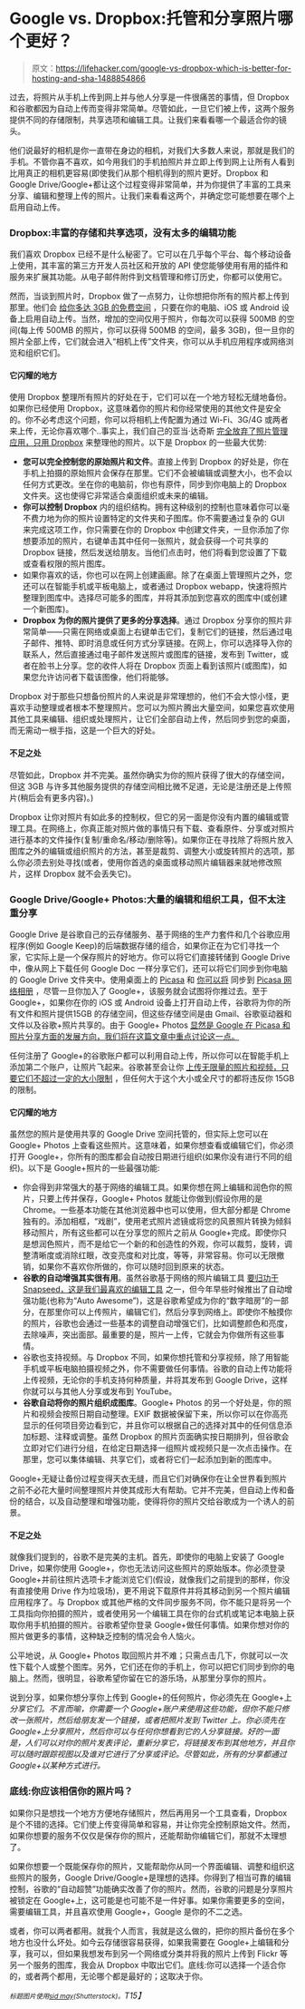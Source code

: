 # Google vs. Dropbox:托管和分享照片哪个更好？

> 原文：<https://lifehacker.com/google-vs-dropbox-which-is-better-for-hosting-and-sha-1488854866>

过去，将照片从手机上传到网上并与他人分享是一件很痛苦的事情，但 Dropbox 和谷歌都因为自动上传而变得非常简单。尽管如此，一旦它们被上传，这两个服务提供不同的存储限制，共享选项和编辑工具。让我们来看看哪一个最适合你的镜头。



他们说最好的相机是你一直带在身边的相机，对我们大多数人来说，那就是我们的手机。不管你喜不喜欢，如今用我们的手机拍照片并立即上传到网上让所有人看到比用真正的相机更容易(即使我们从那个相机得到的照片更好。Dropbox 和 Google Drive/Google+都让这个过程变得非常简单，并为你提供了丰富的工具来分享、编辑和整理上传的照片。让我们来看看这两个，并确定您可能想要在哪个上启用自动上传。

### Dropbox:丰富的存储和共享选项，没有太多的编辑功能

我们喜欢 Dropbox 已经不是什么秘密了。它可以在几乎每个平台、每个移动设备上使用，其丰富的第三方开发人员社区和开放的 API 使您能够使用有用的插件和服务来扩展其功能。从电子邮件附件到文档管理和修订历史，你都可以使用它。

然而，当谈到照片时，Dropbox 做了一点努力，让你想把你所有的照片都上传到那里。他们会 [给你多达 3GB 的免费空间](https://www.dropbox.com/help/287/en) ，只要在你的电脑、iOS 或 Android 设备上启用自动上传。当然，增加的空间仅用于照片，你每次可以获得 500MB 的空间(每上传 500MB 的照片，你可以获得 500MB 的空间，最多 3GB)，但一旦你的照片全部上传，它们就会进入“相机上传”文件夹，你可以从手机应用程序或网络浏览和组织它们。

#### 它闪耀的地方

使用 Dropbox 整理所有照片的好处在于，它们可以在一个地方轻松无缝地备份。如果你已经使用 Dropbox，这意味着你的照片和你经常使用的其他文件是安全的。你不必考虑这个问题，你可以将相机上传配置为通过 Wi-Fi、3G/4G 或两者来上传，无论你喜欢哪个..事实上，我们自己的亚当·达奇斯 [完全放弃了照片管理应用，只用 Dropbox](https://lifehacker.com/why-i-ditched-photo-management-apps-and-use-dropbox-ins-1063233673) 来整理他的照片。以下是 Dropbox 的一些最大优势:

*   **您可以完全控制您的原始照片和文件**。直接上传到 Dropbox 的好处是，你在手机上拍摄的原始照片会保存在那里。它们不会被编辑或调整大小，也不会以任何方式更改。坐在你的电脑前，你也有原件，同步到你电脑上的 Dropbox 文件夹。这也使得它非常适合桌面组织或未来的编辑。
*   **你可以控制 Dropbox** 内的组织结构。拥有这种级别的控制也意味着你可以毫不费力地为你的照片设置特定的文件夹和子图库。你不需要通过复杂的 GUI 来完成这项工作，你只需要在你的 Dropbox 中创建文件夹，一旦你添加了你想要添加的照片，右键单击其中任何一张照片，就会获得一个可共享的 Dropbox 链接，然后发送给朋友。当他们点击时，他们将看到您设置了下载或查看权限的照片图库。
*   如果你喜欢的话，你也可以在网上创建画廊。除了在桌面上管理照片之外，您还可以在智能手机或平板电脑上，或者通过 Dropbox webapp，快速将照片整理到图库中。选择尽可能多的图库，并将其添加到您喜欢的图库中(或创建一个新图库)。
*   **Dropbox 为你的照片提供了更多的分享选择**。通过 Dropbox 分享你的照片非常简单——只需在网络或桌面上右键单击它们，复制它们的链接，然后通过电子邮件、推特、即时消息或任何方式分享链接。在网上，你可以选择导入你的联系人，然后直接通过电子邮件发送照片或图库的链接，发布到 Twitter，或者在脸书上分享。您的收件人将在 Dropbox 页面上看到该照片(或图库)，如果您允许访问者下载该图像，他们将能够。

Dropbox 对于那些只想备份照片的人来说是非常理想的，他们不会大惊小怪，更喜欢手动整理或者根本不整理照片。您可以为照片腾出大量空间，如果您喜欢使用其他工具来编辑、组织或处理照片，让它们全部自动上传，然后同步到您的桌面，而无需动一根手指，这是一个巨大的好处。

#### 不足之处

尽管如此，Dropbox 并不完美。虽然你确实为你的照片获得了很大的存储空间，但这 3GB 与许多其他服务提供的存储空间相比微不足道，无论是注册还是上传照片(稍后会有更多内容)。)

Dropbox 让你对照片有如此多的控制权，但它的另一面是你没有内置的编辑或管理工具。在网络上，你真正能对照片做的事情只有下载、查看原件、分享或对照片进行基本的文件操作(复制/重命名/移动/删除等)。如果你正在寻找除了将照片放入图库之外的编辑或组织照片的方法，甚至是裁剪、调整大小或旋转照片的选项，那么你必须去别处寻找(或者，使用你首选的桌面或移动照片编辑器来就地修改照片，这样 Dropbox 就不会丢失它)。

### Google Drive/Google+ Photos:大量的编辑和组织工具，但不太注重分享

Google Drive 是谷歌自己的云存储服务、基于网络的生产力套件和几个谷歌应用程序(例如 Google Keep)的后端数据存储的组合，如果你正在为它们寻找一个家，它实际上是一个保存照片的好地方。你可以将它们直接转储到 Google Drive 中，像从网上下载任何 Google Doc 一样分享它们，还可以将它们同步到你电脑的 Google Drive 文件夹中。使用桌面上的 [Picasa](http://picasa.google.com/) 和 [你可以将](https://support.google.com/picasa/answer/106176?hl=en) 同步到 [Picasa 网络相册](https://picasaweb.google.com/) ，尽管一旦你加入了 Google+，该服务就会试图将你推过去。至于 Google+，如果你在你的 iOS 或 Android 设备上打开自动上传，谷歌将为你的所有文件和照片提供15GB 的存储空间，但这些存储空间是由 Gmail、谷歌驱动器和文件以及谷歌+照片共享的。由于 Google+ Photos [显然是 Google 在 Picasa 和照片分享方面的发展方向，我们将在这篇文章中重点讨论这一点。](https://support.google.com/picasa/answer/1321133?hl=en)

任何注册了 Google+的谷歌账户都可以利用自动上传，所以你可以在智能手机上添加第二个账户，让照片飞起来。谷歌甚至会让你 [上传无限量的照片和视频，只要它们不超过一定的大小限制](https://support.google.com/plus/answer/156348?hl=en) ，但任何大于这个大小或全尺寸的都将违反你 15GB 的限制。

#### 它闪耀的地方

虽然您的照片是使用共享的 Google Drive 空间托管的，但实际上您可以在 Google+ Photos 上查看这些照片。这意味着，如果你想查看或编辑它们，你必须打开 Google+，你所有的图库都会自动按日期进行组织(如果你没有进行不同的组织)。以下是 Google+照片的一些最强功能:

*   你会得到非常强大的基于网络的编辑工具。如果你想在网上编辑和润色你的照片，只要上传并保存，Google+ Photos 就能让你做到(假设你用的是 Chrome。一些基本功能在其他浏览器中也可以使用，但大部分都是 Chrome 独有的。添加相框，“戏剧”，使用老式照片滤镜或将您的风景照片转换为倾斜移动照片，所有这些都可以在分享您的照片之前从 Google+完成。即使你只是想润色照片，而不是给它一个新的和创造性的外观，你可以裁剪，旋转，调整清晰度或消除红眼，改变亮度和对比度，等等，非常容易。你可以无限撤销，如果你不喜欢你所做的，你可以随时回到原来的状态。
*   **谷歌的自动增强其实很有用**。虽然谷歌基于网络的照片编辑工具 [要归功于 Snapseed，这是我们最喜欢的编辑工具](http://lifehacker.com/google-edits-photos-with-snapseeds-powerful-tools-1300178913) 之一，但今年早些时候推出了自动增强功能(也称为“Auto Awesome”)，这是谷歌希望成为你的“数字暗房”的一部分，在那里你可以上传照片，编辑它们，然后分享到网络上。即使你不触摸你的照片，谷歌也会通过一些基本的调整自动增强它们，比如调整颜色和亮度，去除噪声，突出面部。最重要的是，照片一上传，它就会为你做所有这些事情。
*   谷歌也支持视频。与 Dropbox 不同，如果你想托管和分享视频，除了用智能手机或平板电脑拍摄视频之外，你不需要做任何事情。谷歌的自动上传功能将上传视频，无论你的手机支持何种质量，并将其发布到 Google Drive，这样你就可以与其他人分享或发布到 YouTube。
*   **谷歌自动将你的照片组织成图库**。Google+ Photos 的另一个好处是，你的照片和视频会按照日期自动整理。EXIF 数据被保留下来，所以你可以在你高亮显示的任何项目旁边看到它，并且你可以根据自己的选择对其中的任何信息添加标题、注释或调整。虽然 Dropbox 的照片页面确实按日期排列，但谷歌会立即对它们进行分组，在给定日期选择一组照片或视频只是一次点击操作。在那里，您可以集体编辑、共享它们，或者将它们一起添加到新的图库中。

Google+无疑让备份过程变得天衣无缝，而且它们对确保你在让全世界看到照片之前不必花大量时间整理照片并使其成形大有帮助。它并不完美，但自动上传和备份的结合，以及自动整理和增强功能，使得将你的照片交给谷歌成为一个诱人的前景。

#### 不足之处

就像我们提到的，谷歌不是完美的主机。首先，即使你的电脑上安装了 Google Drive，如果你使用 Google+，你也无法访问这些照片的原始版本。你必须登录 Google+并前往照片选项卡才能浏览它们(假设，就像我们之前提到的那样，你没有直接使用 Drive 作为垃圾场)，更不用说下载原件并将其移动到另一个照片编辑应用程序了。与 Dropbox 或其他严格的文件同步服务不同，你不能只是将另一个工具指向你拍摄的照片，或者使用另一个编辑工具在你的台式机或笔记本电脑上获取你用手机拍摄的照片。谷歌希望你登录 Google+做任何事情。如果你想对你的照片做更多的事情，这种缺乏控制的情况会令人恼火。

公平地说，从 Google+ Photos 取回照片并不难；只需点击几下，你就可以一次性下载个人或整个图库。另外，它们还在你的手机上，你可以把它们同步到你的电脑上。然而，很明显，谷歌希望你留在它的游乐场，从那里分享你的照片。

说到分享，如果你想分享你上传到 Google+的任何照片，你必须先在 Google+上*分享它们。不言而喻，你需要一个 Google+账户来使用这些功能，但你不能只修改一张照片，然后给朋友发一个链接，或者把照片发到 Twitter 上。你必须先在 Google+上分享照片，然后你可以与任何你想看到它的人分享链接。好的一面是，人们可以对你的照片发表评论，重新分享它，将链接发布到其他地方，并且你可以随时跟踪视图以及谁对它进行了分享或评论。尽管如此，所有的分享都通过 Google+以某种方式进行。*

### 底线:你应该相信你的照片吗？

如果你只是想找一个地方方便地存储照片，然后再用另一个工具查看，Dropbox 是个不错的选择。它们使上传变得简单和容易，并让你完全控制原始文件。然而，如果你想要的服务不仅仅是保存你的照片，还能帮助你编辑它们，那就不太理想了。

如果你想要一个既能保存你的照片，又能帮助你从同一个界面编辑、调整和组织这些照片的服务，Google Drive/Google+是理想的选择。你得到了相当可靠的编辑控制，谷歌的“自动超赞”功能确实改善了你的照片。然而，谷歌的问题是分享照片被锁定在 Google+上，这可能是也可能不是一件好事。如果你需要更多的空间，需要编辑工具，并且喜欢使用 Google+，Google 是你的不二之选。

或者，你可以两者都用。就我个人而言，我就是这么做的，把你的照片备份在多个地方也没什么坏处。如今云存储很容易获得，如果我需要在 Google+上编辑和分享，我可以，但如果我想发布到另一个网络或分类并将我的照片上传到 Flickr 等另一个服务的图库，我会从 Dropbox 中取出它们。底线:你可以选择一个适合你的，或者两个都用，无论哪个都是最好的；这取决于你。

*<small>标题图片使用</small>*[*<small>sid may</small>*](http://www.shutterstock.com/pic.mhtml?id=150429401&src=id)*<small>(Shutterstock)。</small>T15】*
